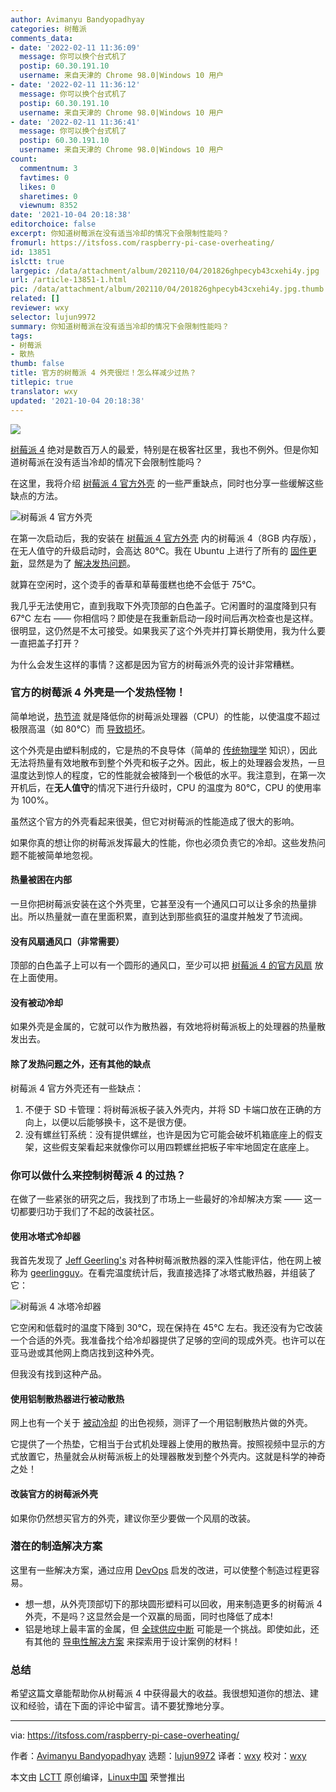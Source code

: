 ```yaml
---
author: Avimanyu Bandyopadhyay
categories: 树莓派
comments_data:
- date: '2022-02-11 11:36:09'
  message: 你可以换个台式机了
  postip: 60.30.191.10
  username: 来自天津的 Chrome 98.0|Windows 10 用户
- date: '2022-02-11 11:36:12'
  message: 你可以换个台式机了
  postip: 60.30.191.10
  username: 来自天津的 Chrome 98.0|Windows 10 用户
- date: '2022-02-11 11:36:41'
  message: 你可以换个台式机了
  postip: 60.30.191.10
  username: 来自天津的 Chrome 98.0|Windows 10 用户
count:
  commentnum: 3
  favtimes: 0
  likes: 0
  sharetimes: 0
  viewnum: 8352
date: '2021-10-04 20:18:38'
editorchoice: false
excerpt: 你知道树莓派在没有适当冷却的情况下会限制性能吗？
fromurl: https://itsfoss.com/raspberry-pi-case-overheating/
id: 13851
islctt: true
largepic: /data/attachment/album/202110/04/201826ghpecyb43cxehi4y.jpg
url: /article-13851-1.html
pic: /data/attachment/album/202110/04/201826ghpecyb43cxehi4y.jpg.thumb.jpg
related: []
reviewer: wxy
selector: lujun9972
summary: 你知道树莓派在没有适当冷却的情况下会限制性能吗？
tags:
- 树莓派
- 散热
thumb: false
title: 官方的树莓派 4 外壳很烂！怎么样减少过热？
titlepic: true
translator: wxy
updated: '2021-10-04 20:18:38'
---
```


![](/data/attachment/album/202110/04/201826ghpecyb43cxehi4y.jpg)


[树莓派 4](https://itsfoss.com/raspberry-pi-4/) 绝对是数百万人的最爱，特别是在极客社区里，我也不例外。但是你知道树莓派在没有适当冷却的情况下会限制性能吗？


在这里，我将介绍 [树莓派 4 官方外壳](https://www.raspberrypi.org/products/raspberry-pi-4-case/) 的一些严重缺点，同时也分享一些缓解这些缺点的方法。


![树莓派 4 官方外壳](/data/attachment/album/202110/04/201838f5q4qu4bjo9pu55o.jpg)


在第一次启动后，我的安装在 [树莓派 4 官方外壳](https://www.raspberrypi.org/products/raspberry-pi-4-case/) 内的树莓派 4（8GB 内存版），在无人值守的升级启动时，会高达 80℃。我在 Ubuntu 上进行了所有的 [固件更新](https://www.einfochips.com/blog/understanding-firmware-updates-the-whats-whys-and-hows/)，显然是为了 [解决发热问题](https://www.seeedstudio.com/blog/2019/11/29/raspberry-pi-4-firmware-update-pi-4-now-runs-cooler-than-ever/)。


就算在空闲时，这个烫手的香草和草莓蛋糕也绝不会低于 75℃。


我几乎无法使用它，直到我取下外壳顶部的白色盖子。它闲置时的温度降到只有 67℃ 左右 —— 你相信吗？即使是在我重新启动一段时间后再次检查也是这样。很明显，这仍然是不太可接受。如果我买了这个外壳并打算长期使用，我为什么要一直把盖子打开？


为什么会发生这样的事情？这都是因为官方的树莓派外壳的设计非常糟糕。


### 官方的树莓派 4 外壳是一个发热怪物！


简单地说，[热节流](https://www.pcmag.com/encyclopedia/term/thermal-throttling) 就是降低你的树莓派处理器（CPU）的性能，以使温度不超过极限高温（如 80℃）而 [导致损坏](https://www.pcgamer.com/cpu-temperature-overheat/)。


这个外壳是由塑料制成的，它是热的不良导体（简单的 [传统物理学](https://thermtest.com/stay-colder-for-longer-in-a-container-made-of-plastic-or-metal) 知识），因此无法将热量有效地散布到整个外壳和板子之外。因此，板上的处理器会发热，一旦温度达到惊人的程度，它的性能就会被降到一个极低的水平。我注意到，在第一次开机后，在**无人值守**的情况下进行升级时，CPU 的温度为 80℃，CPU 的使用率为 100%。


虽然这个官方的外壳看起来很美，但它对树莓派的性能造成了很大的影响。


如果你真的想让你的树莓派发挥最大的性能，你也必须负责它的冷却。这些发热问题不能被简单地忽视。


#### 热量被困在内部


一旦你把树莓派安装在这个外壳里，它甚至没有一个通风口可以让多余的热量排出。所以热量就一直在里面积累，直到达到那些疯狂的温度并触发了节流阀。


#### 没有风扇通风口（非常需要）


顶部的白色盖子上可以有一个圆形的通风口，至少可以把 [树莓派 4 的官方风扇](https://www.raspberrypi.org/products/raspberry-pi-4-case-fan/) 放在上面使用。


#### 没有被动冷却


如果外壳是金属的，它就可以作为散热器，有效地将树莓派板上的处理器的热量散发出去。


#### 除了发热问题之外，还有其他的缺点


树莓派 4 官方外壳还有一些缺点：


1. 不便于 SD 卡管理：将树莓派板子装入外壳内，并将 SD 卡端口放在正确的方向上，以便以后能够换卡，这不是很方便。
2. 没有螺丝钉系统：没有提供螺丝，也许是因为它可能会破坏机箱底座上的假支架，这些假支架看起来就像你可以用四颗螺丝把板子牢牢地固定在底座上。


### 你可以做什么来控制树莓派 4 的过热？


在做了一些紧张的研究之后，我找到了市场上一些最好的冷却解决方案 —— 这一切都要归功于我们了不起的改装社区。


#### 使用冰塔式冷却器


我首先发现了 [Jeff Geerling's](https://www.jeffgeerling.com/blog/2019/best-way-keep-your-cool-running-raspberry-pi-4) 对各种树莓派散热器的深入性能评估，他在网上被称为 [geerlingguy](https://www.jeffgeerling.com/about)。在看完温度统计后，我直接选择了冰塔式散热器，并组装了它：


![树莓派 4 冰塔冷却器](/data/attachment/album/202110/04/201839y6xjqj7l1vc5qlre.jpg)


它空闲和低载时的温度下降到 30℃，现在保持在 45℃ 左右。我还没有为它改装一个合适的外壳。我准备找个给冷却器提供了足够的空间的现成外壳。也许可以在亚马逊或其他网上商店找到这种外壳。


但我没有找到这种产品。


#### 使用铝制散热器进行被动散热


网上也有一个关于 [被动冷却](https://buildabroad.org/2016/11/05/passive-cooling/) 的出色视频，测评了一个用铝制散热片做的外壳。


它提供了一个热垫，它相当于台式机处理器上使用的散热膏。按照视频中显示的方式放置它，热量就会从树莓派板上的处理器散发到整个外壳内。这就是科学的神奇之处！


#### 改装官方的树莓派外壳


如果你仍然想买官方的外壳，建议你至少要做一个风扇的改装。


### 潜在的制造解决方案


这里有一些解决方案，通过应用 [DevOps](https://linuxhandbook.com/what-is-devops/) 启发的改进，可以使整个制造过程更容易。


* 想一想，从外壳顶部切下的那块圆形塑料可以回收，用来制造更多的树莓派 4 外壳，不是吗？这显然会是一个双赢的局面，同时也降低了成本!
* 铝是地球上最丰富的金属，但 [全球供应中断](https://www.reuters.com/article/global-metals-idUSL1N2Q90GA) 可能是一个挑战。即使如此，还有其他的 [导电性解决方案](https://news.mit.edu/2018/engineers-turn-plastic-insulator-heat-conductor-0330) 来探索用于设计案例的材料！


### 总结


希望这篇文章能帮助你从树莓派 4 中获得最大的收益。我很想知道你的想法、建议和经验，请在下面的评论中留言。请不要犹豫地分享。




---


via: <https://itsfoss.com/raspberry-pi-case-overheating/>


作者：[Avimanyu Bandyopadhyay](https://itsfoss.com/author/avimanyu/) 选题：[lujun9972](https://github.com/lujun9972) 译者：[wxy](https://github.com/wxy) 校对：[wxy](https://github.com/wxy)


本文由 [LCTT](https://github.com/LCTT/TranslateProject) 原创编译，[Linux中国](https://linux.cn/) 荣誉推出